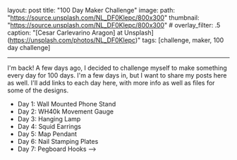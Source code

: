 
layout:   post
title:    "100 Day Maker Challenge"
image:
    path: "https://source.unsplash.com/NL_DF0Klepc/800x300"
    thumbnail: "https://source.unsplash.com/NL_DF0Klepc/800x300"
    # overlay_filter: .5
    caption: "[Cesar Carlevarino Aragon] at Unsplash](https://unsplash.com/photos/NL_DF0Klepc)"
tags: [challenge, maker, 100 day challenge]

---
I'm back! A few days ago, I decided to challenge myself to make something every day for 100 days. I'm a few days in, but I want to share my posts here as well. I'll add links to each day here, with more info as well as files for some of the designs.

* Day 1: Wall Mounted Phone Stand
* Day 2: WH40k Movement Gauge
* Day 3: Hanging Lamp
* Day 4: Squid Earrings
* Day 5: Map Pendant
* Day 6: Nail Stamping Plates
* Day 7: Pegboard Hooks -->
